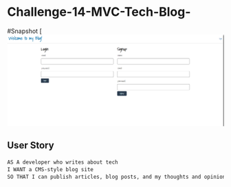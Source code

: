 # Challenge-14-MVC-Tech-Blog-


#Snapshot
[![Snapshot](./asset/Screenshot%202023-04-02%20201510.png)


## User Story

```md
AS A developer who writes about tech
I WANT a CMS-style blog site
SO THAT I can publish articles, blog posts, and my thoughts and opinions
```
